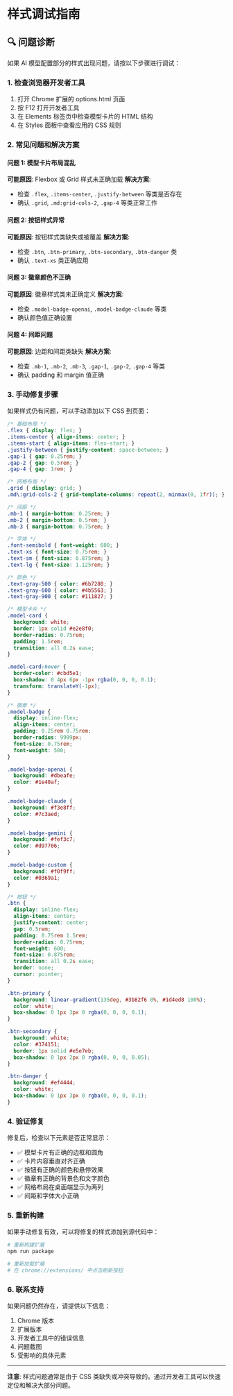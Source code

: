 # 样式调试指南

## 🔍 问题诊断

如果 AI 模型配置部分的样式出现问题，请按以下步骤进行调试：

### 1. 检查浏览器开发者工具

1. 打开 Chrome 扩展的 options.html 页面
2. 按 F12 打开开发者工具
3. 在 Elements 标签页中检查模型卡片的 HTML 结构
4. 在 Styles 面板中查看应用的 CSS 规则

### 2. 常见问题和解决方案

#### 问题 1: 模型卡片布局混乱
**可能原因**: Flexbox 或 Grid 样式未正确加载
**解决方案**: 
- 检查 `.flex`, `.items-center`, `.justify-between` 等类是否存在
- 确认 `.grid`, `.md:grid-cols-2`, `.gap-4` 等类正常工作

#### 问题 2: 按钮样式异常
**可能原因**: 按钮样式类缺失或被覆盖
**解决方案**:
- 检查 `.btn`, `.btn-primary`, `.btn-secondary`, `.btn-danger` 类
- 确认 `.text-xs` 类正确应用

#### 问题 3: 徽章颜色不正确
**可能原因**: 徽章样式类未正确定义
**解决方案**:
- 检查 `.model-badge-openai`, `.model-badge-claude` 等类
- 确认颜色值正确设置

#### 问题 4: 间距问题
**可能原因**: 边距和间距类缺失
**解决方案**:
- 检查 `.mb-1`, `.mb-2`, `.mb-3`, `.gap-1`, `.gap-2`, `.gap-4` 等类
- 确认 padding 和 margin 值正确

### 3. 手动修复步骤

如果样式仍有问题，可以手动添加以下 CSS 到页面：

```css
/* 基础布局 */
.flex { display: flex; }
.items-center { align-items: center; }
.items-start { align-items: flex-start; }
.justify-between { justify-content: space-between; }
.gap-1 { gap: 0.25rem; }
.gap-2 { gap: 0.5rem; }
.gap-4 { gap: 1rem; }

/* 网格布局 */
.grid { display: grid; }
.md\:grid-cols-2 { grid-template-columns: repeat(2, minmax(0, 1fr)); }

/* 间距 */
.mb-1 { margin-bottom: 0.25rem; }
.mb-2 { margin-bottom: 0.5rem; }
.mb-3 { margin-bottom: 0.75rem; }

/* 字体 */
.font-semibold { font-weight: 600; }
.text-xs { font-size: 0.75rem; }
.text-sm { font-size: 0.875rem; }
.text-lg { font-size: 1.125rem; }

/* 颜色 */
.text-gray-500 { color: #6b7280; }
.text-gray-600 { color: #4b5563; }
.text-gray-900 { color: #111827; }

/* 模型卡片 */
.model-card {
  background: white;
  border: 1px solid #e2e8f0;
  border-radius: 0.75rem;
  padding: 1.5rem;
  transition: all 0.2s ease;
}

.model-card:hover {
  border-color: #cbd5e1;
  box-shadow: 0 4px 6px -1px rgba(0, 0, 0, 0.1);
  transform: translateY(-1px);
}

/* 徽章 */
.model-badge {
  display: inline-flex;
  align-items: center;
  padding: 0.25rem 0.75rem;
  border-radius: 9999px;
  font-size: 0.75rem;
  font-weight: 500;
}

.model-badge-openai {
  background: #dbeafe;
  color: #1e40af;
}

.model-badge-claude {
  background: #f3e8ff;
  color: #7c3aed;
}

.model-badge-gemini {
  background: #fef3c7;
  color: #d97706;
}

.model-badge-custom {
  background: #f0f9ff;
  color: #0369a1;
}

/* 按钮 */
.btn {
  display: inline-flex;
  align-items: center;
  justify-content: center;
  gap: 0.5rem;
  padding: 0.75rem 1.5rem;
  border-radius: 0.75rem;
  font-weight: 600;
  font-size: 0.875rem;
  transition: all 0.2s ease;
  border: none;
  cursor: pointer;
}

.btn-primary {
  background: linear-gradient(135deg, #3b82f6 0%, #1d4ed8 100%);
  color: white;
  box-shadow: 0 1px 3px 0 rgba(0, 0, 0, 0.1);
}

.btn-secondary {
  background: white;
  color: #374151;
  border: 1px solid #e5e7eb;
  box-shadow: 0 1px 2px 0 rgba(0, 0, 0, 0.05);
}

.btn-danger {
  background: #ef4444;
  color: white;
  box-shadow: 0 1px 3px 0 rgba(0, 0, 0, 0.1);
}
```

### 4. 验证修复

修复后，检查以下元素是否正常显示：

- ✅ 模型卡片有正确的边框和圆角
- ✅ 卡片内容垂直对齐正确
- ✅ 按钮有正确的颜色和悬停效果
- ✅ 徽章有正确的背景色和文字颜色
- ✅ 网格布局在桌面端显示为两列
- ✅ 间距和字体大小正确

### 5. 重新构建

如果手动修复有效，可以将修复的样式添加到源代码中：

```bash
# 重新构建扩展
npm run package

# 重新加载扩展
# 在 chrome://extensions/ 中点击刷新按钮
```

### 6. 联系支持

如果问题仍然存在，请提供以下信息：

1. Chrome 版本
2. 扩展版本
3. 开发者工具中的错误信息
4. 问题截图
5. 受影响的具体元素

---

**注意**: 样式问题通常是由于 CSS 类缺失或冲突导致的。通过开发者工具可以快速定位和解决大部分问题。
